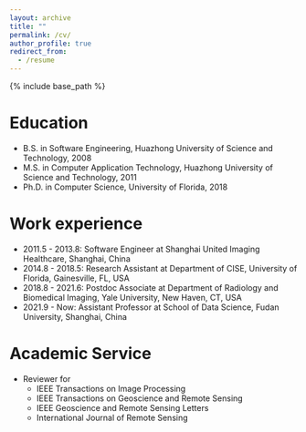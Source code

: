 ```yaml
---
layout: archive
title: ""
permalink: /cv/
author_profile: true
redirect_from:
  - /resume
---
```


{% include base_path %}

Education
======
* B.S. in Software Engineering, Huazhong University of Science and Technology, 2008
* M.S. in Computer Application Technology, Huazhong University of Science and Technology, 2011
* Ph.D. in Computer Science, University of Florida, 2018 

Work experience
======
* 2011.5 - 2013.8: Software Engineer at Shanghai United Imaging Healthcare, Shanghai, China
* 2014.8 - 2018.5: Research Assistant at Department of CISE, University of Florida, Gainesville, FL, USA
* 2018.8 - 2021.6: Postdoc Associate at Department of Radiology and Biomedical Imaging, Yale University, New Haven, CT, USA
* 2021.9 - Now: Assistant Professor at School of Data Science, Fudan University, Shanghai, China

<!---
Publications
======

  <ul>{% for post in site.publications %}

    {% include archive-single-cv.html %}

  {% endfor %}</ul>
  
Talks
======
  <ul>{% for post in site.talks %}
    {% include archive-single-talk-cv.html %}
  {% endfor %}</ul>
  
Teaching
======
  <ul>{% for post in site.teaching %}
    {% include archive-single-cv.html %}
  {% endfor %}</ul>
-->
  
Academic Service
======
* Reviewer for 
  * IEEE Transactions on Image Processing 
  * IEEE Transactions on Geoscience and Remote Sensing 
  * IEEE Geoscience and Remote Sensing Letters
  * International Journal of Remote Sensing
